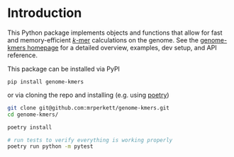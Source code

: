 # Introduction

This Python package implements objects and functions that allow for fast and memory-efficient [*k*-mer](https://en.wikipedia.org/wiki/K-mer) calculations on the genome.  See the [genome-kmers homepage](https://genome-kmers.readthedocs.io/en/latest/index.html) for a detailed overview, examples, dev setup, and API reference.

This package can be installed via PyPI

```shell
pip install genome-kmers
```

or via cloning the repo and installing (e.g. using [poetry](https://python-poetry.org/))

```bash
git clone git@github.com:mrperkett/genome-kmers.git
cd genome-kmers/

poetry install

# run tests to verify everything is working properly
poetry run python -m pytest
```
